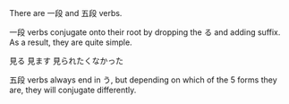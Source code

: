 There are 一段 and 五段 verbs.

一段 verbs conjugate onto their root by dropping the る and adding suffix. As a result, they are quite simple.

見る
見ます
見られたくなかった

五段 verbs always end in う, but depending on which of the 5 forms they are, they will conjugate differently.